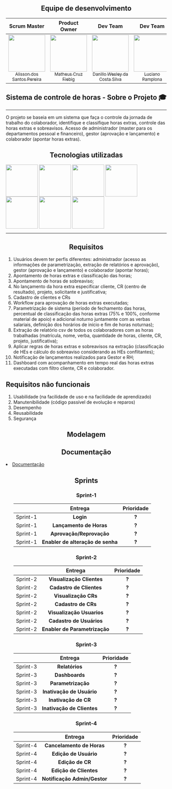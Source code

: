 <!DOCTYPE html>
<html lang="en" data-color-mode="auto" data-light-theme="light" data-dark-theme="dark" data-a11y-animated-images="system">
  <head>

 <h2 align="center">Equipe de desenvolvimento</h2>
    
| **Scrum Master**        | **Product Owner**    |**Dev Team**        | **Dev Team**    | **Dev Team**        |**Dev Team**    |
| :-------------: | :-------------: |:-------------: | :-------------: |:-------------: | :-------------: |
| [<img src="https://avatars.githubusercontent.com/u/111581261?v=4"  width=115><br><sub>Alisson dos Santos Pereira</sub>](https://github.com/4l1son) |   [<img src="https://avatars.githubusercontent.com/u/61194755?v=4" width=115><br><sub>Matheus Cruz Fiebig</sub>](https://github.com/matheus-fiebig)   | [<img src="https://avatars.githubusercontent.com/u/111617208?v=4" width=115><br><sub>Danillo Wesley da Costa Silva</sub>](https://github.com/zZzidanillo) | [<img src="https://avatars.githubusercontent.com/u/102562662?v=4" width=115><br><sub>Luciano Pamplona</sub>](https://github.com/lucianonps) | [<img src="https://avatars.githubusercontent.com/u/111614619?v=4" width=115><br><sub>Wagner de Deus Silva Junior</sub>](https://github.com/wdeus) | [<img src="https://avatars.githubusercontent.com/u/99774131?v=4" width=115><br><sub>Lucas Caetano da Silva</sub>](https://github.com/L0uks)


<h2  align="center">Sistema de controle de horas - Sobre o Projeto 🎓</h2>
<hr>
<p align="left">O projeto se baseia em um sistema que faça o controle da jornada de trabalho do colaborador, identifique e classifique horas extras, controle das horas extras e sobreavisos. Acesso de administrador (master para os departamentos pessoal e financeiro), gestor (aprovação e lançamento) e colaborador (apontar horas extras).</p>





<h2 align="center">Tecnologias utilizadas</h2>

<div style="display: inline_block">
<img align="center" src="https://cdn.jsdelivr.net/gh/devicons/devicon/icons/java/java-original-wordmark.svg" width=100 />
<img align="center" src="https://cdn.jsdelivr.net/gh/devicons/devicon/icons/spring/spring-original-wordmark.svg" width=100 />
<img align="center" src="https://cdn.jsdelivr.net/npm/simple-icons@3.13.0/icons/apachemaven.svg" width=100 />
<img align="center" src="https://cdn.jsdelivr.net/gh/devicons/devicon/icons/mysql/mysql-plain-wordmark.svg" width=100>
<img align="center" src="https://cdn.jsdelivr.net/gh/devicons/devicon/icons/vuejs/vuejs-original-wordmark.svg" width=100>
<img align="center" src="https://cdn.jsdelivr.net/gh/devicons/devicon/icons/typescript/typescript-original.svg" width=100>
<img align="center" src="https://cdn.jsdelivr.net/gh/devicons/devicon/icons/css3/css3-plain-wordmark.svg" width=100 />
          

</div>


<hr>
<h2 align="center">Requisitos</h2>
<ol><li>Usuários devem ter perfis diferentes: administrador (acesso as informações de parametrização, extração de relatórios e aprovação), gestor (aprovação e lançamento) e colaborador (apontar horas);</li>
  <li>Apontamento de horas extras e classificação das horas;</li>
  <li>Apontamento de horas de sobreaviso;</li>
  <li>No lançamento da hora extra especificar cliente, CR (centro de resultado), projeto, solicitante e justificativa;</li>
  <li>Cadastro de clientes e CRs</li>
  <li>Workflow para aprovação de horas extras executadas;</li>
  <li>Parametrização de sistema (período de fechamento das horas, percentual de classificação das horas extras (75% e 100%, conforme material de apoio) e adicional noturno juntamente com as verbas salariais, definição dos horários de início e fim de horas noturnas);</li>
  <li>Extração de relatório csv de todos os colaboradores com as horas trabalhadas (matrícula, nome, verba, quantidade de horas, cliente, CR, projeto, justificativa);</li>
  <li>Aplicar regras de horas extras e sobreavisos na extração (classificação de HEs e cálculo do sobreaviso considerando as HEs conflitantes);</li>
  <li>Notificação de lançamentos realizados para Gestor e RH;</li>
  <li>Dashboard com acompanhamento em tempo real das horas extras executadas com filtro cliente, CR e colaborador.</li>
  </ol>
    <h2>Requisitos não funcionais</h2>
    <ol>
      <li>Usabilidade (na facilidade de uso e na facilidade de aprendizado)</li>
      <li>Manutenibilidade (código passível de evolução e reparos)</li>
      <li>Desempenho</li>
      <li>Reusabilidade</li>
      <li>Segurança</li>
    </ol>
   
   <h2 align="center">Modelagem</h2>
   
   <h2 align="center">Documentação</h2>
   <li><a href="https://github.com/api-2sem-pixel/api/blob/develop/assets/documentacao.pdf"> Documentação </a></li>
   
   <h2 align="center">Sprints</h2>
   <h3 align="center">Sprint-1</h3>
    <ul>
    
|      | **Entrega**    |**Prioridade**  |   
| :-------------: | :-------------: |:-------------: | 
|   Sprint-1    |      **Login**           |   **?**              |
|   Sprint-1    |      **Lançamento de Horas** | **?** |
|   Sprint-1    |      **Aprovação/Reprovação** | **?** |
|   Sprint-1    |      **Enabler de alteração de senha** | **?** |
   </ul>
   
   <h3 align="center">Sprint-2</h3>
   <ul> 

|      | **Entrega**    |**Prioridade**  |   
| :-------------: | :-------------: |:-------------: | 
|   Sprint-2    |      **Visualização Clientes**           |   **?**              |
|   Sprint-2    |      **Cadastro de Clientes** | **?** |
|   Sprint-2    |      **Visualização CRs** | **?** |
|   Sprint-2    |      **Cadastro de CRs** | **?** |
|   Sprint-2    |      **Visualização Usuarios** | **?** |
|   Sprint-2    |      **Cadastro de Usuários** | **?** |
|   Sprint-2    |      **Enabler de Parametrização** | **?** |
   </ul>
   
   <h3 align="center">Sprint-3</h3>
       <ul>

|      | **Entrega**    |**Prioridade**  |   
| :-------------: | :-------------: |:-------------: | 
|   Sprint-3    |      **Relatórios**           |   **?**              |
|   Sprint-3    |      **Dashboards** | **?** |
|   Sprint-3    |      **Parametrização** | **?** |
|   Sprint-3    |      **Inativação de Usuário** | **?** |
|   Sprint-3    |      **Inativação de CR** | **?** |
|   Sprint-3    |      **Inativação de Clientes** | **?** |
   </ul>
   
   <h3 align="center">Sprint-4</h3>
     <ul>

|      | **Entrega**    |**Prioridade**  |   
| :-------------: | :-------------: |:-------------: | 
|   Sprint-4    |      **Cancelamento de Horas**           |   **?**              |
|   Sprint-4    |      **Edição de Usuário**          |   **?**              |
|   Sprint-4    |      **Edição de CR**          |   **?**              |
|   Sprint-4    |      **Edição de Clientes**          |   **?**              |
|   Sprint-4    |      **Notificação Admin/Gestor**          |   **?**              |
   </ul>
